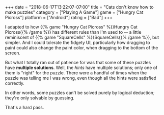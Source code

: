+++
date = "2018-06-17T13:22:07-07:00"
title = "Cats don't know how to make puzzles"
category = ["Playing A Game"]
game = ["Hungry Cat Picross"]
platform = ["Android"]
rating = ["Bad"]
+++

I adapted to how {{% game "Hungry Cat Picross" %}}Hungry Cat Picross{{% /game %}} has different rules than I'm used to -- a little reminiscent of {{% game "SquareCells" %}}SquareCells{{% /game %}}, but simpler.  And I could tolerate the fidgety UI, particularly how dragging to paint could also change the paint color, when dragging to the bottom of the screen.

But what I totally ran out of patience for was that some of these puzzles have <b>multiple solutions</b>.  Well, the <i>hints</i> have multiple solutions; only one of them is "right" for the puzzle.  There were a handful of times when the puzzle was telling me I was wrong, even though all the hints were satisfied correctly.

In other words, some puzzles can't be solved purely by logical deduction; they're only solvable by guessing.

That's a hard pass.
